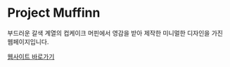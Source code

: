 # Project Muffinn

부드러운 갈색 계열의 컵케이크 머핀에서 영감을 받아 제작한 미니멀한 디자인을 가진 웹페이지입니다.  

[웹사이트 바로가기](https://sserve.work/apps/muffinn)
